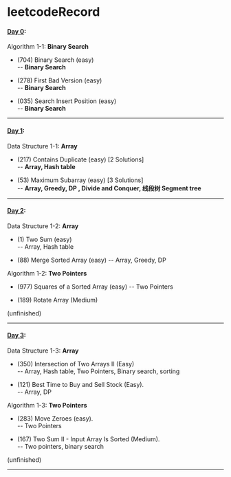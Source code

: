 # leetcodeRecord

#### [Day 0](https://github.com/toysad/leetcodeRecord/blob/20a2770300001bf8db87936f2331a21aa53e8224/20220226-day0.ipynb): 

Algorithm 1-1: **Binary Search**

- (704) Binary Search  (easy)    
        -- **Binary Search**    

- (278) First Bad Version   (easy)   
        -- **Binary Search**    

- (035) Search Insert Position   (easy)   
        -- **Binary Search**   
____

#### [Day 1](https://github.com/toysad/leetcodeRecord/blob/20a2770300001bf8db87936f2331a21aa53e8224/20220227-day1.ipynb): 

Data Structure 1-1: **Array** 

- (217) Contains Duplicate  (easy)        [2 Solutions]           
        -- **Array, Hash table**   

- (53) Maximum Subarray  (easy)           [3 Solutions]    
        -- **Array, Greedy, DP , Divide and Conquer, 线段树 Segment tree**  
___

#### [Day 2](https://github.com/toysad/leetcodeRecord/blob/e6a2cb327d784f3e8638a5f2513ee2ebad001d7d/20220228-day2.ipynb): 

Data Structure 1-2: **Array** 

- (1) Two Sum  (easy)    
        -- Array, Hash table

- (88) Merge Sorted Array  (easy) 
        -- Array, Greedy, DP


Algorithm 1-2:   **Two Pointers**

- (977) Squares of a Sorted Array  (easy)
        -- Two Pointers   
        
- (189) Rotate Array  (Medium)

(unfinished) 
___
#### [Day 3](https://github.com/toysad/leetcodeRecord/blob/e6a2cb327d784f3e8638a5f2513ee2ebad001d7d/20220301-day3.ipynb):

Data Structure 1-3: **Array**

- (350) Intersection of Two Arrays II (Easy)    
        -- Array, Hash table, Two Pointers, Binary search, sorting

- (121) Best Time to Buy and Sell Stock (Easy).    
        -- Array, DP


Algorithm 1-3:   **Two Pointers**

- (283) Move Zeroes  (easy).   
        -- Two Pointers   
        
- (167) Two Sum II - Input Array Is Sorted (Medium).    
        -- Two pointers, binary search
        
(unfinished)

___
